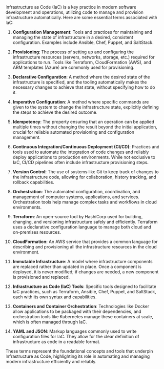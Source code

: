 Infrastructure as Code (IaC) is a key practice in modern software development and operations, utilizing code to manage and provision infrastructure automatically. Here are some essential terms associated with IaC:

1. **Configuration Management**: Tools and practices for maintaining and managing the state of infrastructure in a desired, consistent configuration. Examples include Ansible, Chef, Puppet, and SaltStack.

2. **Provisioning**: The process of setting up and configuring the infrastructure resources (servers, networks, storage, etc.) required for applications to run. Tools like Terraform, CloudFormation (AWS), and ARM templates (Azure) are commonly used for provisioning.

3. **Declarative Configuration**: A method where the desired state of the infrastructure is specified, and the tooling automatically makes the necessary changes to achieve that state, without specifying how to do it.

4. **Imperative Configuration**: A method where specific commands are given to the system to change the infrastructure state, explicitly defining the steps to achieve the desired outcome.

5. **Idempotency**: The property ensuring that an operation can be applied multiple times without changing the result beyond the initial application, crucial for reliable automated provisioning and configuration management.

6. **Continuous Integration/Continuous Deployment (CI/CD)**: Practices and tools used to automate the integration of code changes and reliably deploy applications to production environments. While not exclusive to IaC, CI/CD pipelines often include infrastructure provisioning steps.

7. **Version Control**: The use of systems like Git to keep track of changes to the infrastructure code, allowing for collaboration, history tracking, and rollback capabilities.

8. **Orchestration**: The automated configuration, coordination, and management of computer systems, applications, and services. Orchestration tools help manage complex tasks and workflows in cloud environments.

9. **Terraform**: An open-source tool by HashiCorp used for building, changing, and versioning infrastructure safely and efficiently. Terraform uses a declarative configuration language to manage both cloud and on-premises resources.

10. **CloudFormation**: An AWS service that provides a common language for describing and provisioning all the infrastructure resources in the cloud environment.

11. **Immutable Infrastructure**: A model where infrastructure components are replaced rather than updated in place. Once a component is deployed, it is never modified; if changes are needed, a new component is provisioned and replaced.

12. **Infrastructure as Code (IaC) Tools**: Specific tools designed to facilitate IaC practices, such as Terraform, Ansible, Chef, Puppet, and SaltStack, each with its own syntax and capabilities.

13. **Containers and Container Orchestration**: Technologies like Docker allow applications to be packaged with their dependencies, and orchestration tools like Kubernetes manage these containers at scale, which is often managed through IaC.

14. **YAML and JSON**: Markup languages commonly used to write configuration files for IaC. They allow for the clear definition of infrastructure as code in a readable format.

These terms represent the foundational concepts and tools that underpin Infrastructure as Code, highlighting its role in automating and managing modern infrastructure efficiently and reliably.

